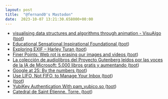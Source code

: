 ```yaml
---
layout: post
title:  "@fernand0's Mastodon"
date:  2023-10-07 13:21:30.658000+00:00
---
```

*  [visualising data structures and algorithms through animation - VisuAlgo ](https://visualgo.net/e) ([toot](https://mastodon.social/@fernand0/111193940994018619))
*  [Educational Sensational Inspirational Foundational ](https://esif.dev) ([toot](https://mastodon.social/@fernand0/111193816019986784))
*  [Exploring EXIF – Harley Turan ](https://hturan.com/writing/exploring-exi) ([toot](https://mastodon.social/@fernand0/111193534716817547))
*  [Finer Points: Web rot is erasing our images and videos ](https://www.dpreview.com/opinion/0517674260/web-rot-is-erasing-our-images-and-video) ([toot](https://mastodon.social/@fernand0/111193165633390226))
*  [La colección de audiolibros del Proyecto Gutenberg leídos por las voces de la IA de Microsoft: 5.000 libros gratis y aumentando ](https://www.microsiervos.com/archivo/libros/coleccion-audiolibros-proyecto-gutenberg-voces-ia-microsoft-libros-gratis.htm) ([toot](https://mastodon.social/@fernand0/111193109156264724))
*  [Google at 25: By the numbers ](https://blog.google/inside-google/company-announcements/google-fun-facts-25th-birthday) ([toot](https://mastodon.social/@fernand0/111192833825133608))
*  [Use LIFO, Not FIFO, to Manage Your Inbox ](https://lifehacker.com/use-lifo-not-fifo-to-manage-your-inbox-185087093) ([toot](https://mastodon.social/@fernand0/111192574917957068))
*  [ ](https://mastodon.social/users/fernand0/statuses/111192340164445289/activity) ([toot](https://mastodon.social/users/fernand0/statuses/111192340164445289/activity))
*  [YubiKey Authentication With pam_yubico.so ](https://cromwell-intl.com/cybersecurity/yubikey/pam_yubico.htm) ([toot](https://mastodon.social/@fernand0/111189398247168715))
*  [Catedral de Saint Étienne. Torre. ](https://www.flickr.com/photos/fernand0/53235607237) ([toot](https://mastodon.social/@fernand0/111189313096108658))
